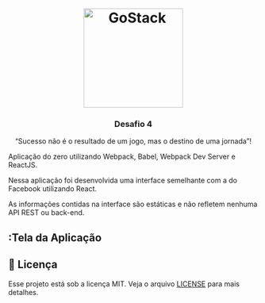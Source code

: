 <h1 align="center">
    <img alt="GoStack" src="https://rocketseat-cdn.s3-sa-east-1.amazonaws.com/bootcamp-header.png" width="200px" />
</h1>

<h3 align="center">
  Desafio 4
</h3>

<p align="center">“Sucesso não é o resultado de um jogo, mas o destino de uma jornada”!</blockquote>



Aplicação do zero utilizando Webpack, Babel, Webpack Dev Server e ReactJS.

Nessa aplicação foi desenvolvida uma interface semelhante com a do Facebook utilizando React.

As informações contidas na interface são estáticas e não refletem nenhuma API REST ou back-end.

## :Tela da Aplicação



## :memo: Licença

Esse projeto está sob a licença MIT. Veja o arquivo [LICENSE](LICENSE.md) para mais detalhes.
